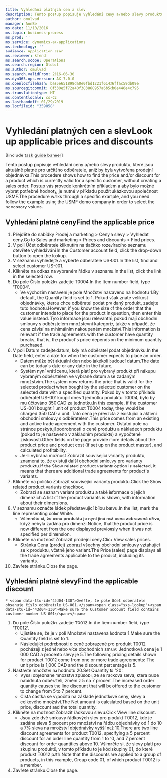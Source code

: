 ```yaml
---
title: Vyhledání platných cen a slev
description: Tento postup popisuje vyhledání ceny a/nebo slevy produktu, které jsou aktuálně platné pro určitého odběratele, aniž by byla vytvořena prodejní objednávka.
author: omulvad
manager: AnnBe
ms.date: 11/10/2016
ms.topic: business-process
ms.prod: ''
ms.service: dynamics-ax-applications
ms.technology: ''
audience: Application User
ms.reviewer: kfend
ms.search.scope: Operations
ms.search.region: Global
ms.author: omulvad
ms.search.validFrom: 2016-06-30
ms.dyn365.ops.version: AX 7.0.0
ms.openlocfilehash: ba95e651898da0e0fbd1221f61436ffac59db09e
ms.sourcegitcommit: 0f530e5f72a40f383868957a6b5cb0e446e4c795
ms.translationtype: HT
ms.contentlocale: cs-CZ
ms.lasthandoff: 01/29/2019
ms.locfileid: "359858"
---
```

# <a name="look-up-applicable-prices-and-discounts"></a><span data-ttu-id="43d04-103">Vyhledání platných cen a slev</span><span class="sxs-lookup"><span data-stu-id="43d04-103">Look up applicable prices and discounts</span></span>

[!include [task guide banner](../../includes/task-guide-banner.md)]

<span data-ttu-id="43d04-104">Tento postup popisuje vyhledání ceny a/nebo slevy produktu, které jsou aktuálně platné pro určitého odběratele, aniž by byla vytvořena prodejní objednávka.</span><span class="sxs-lookup"><span data-stu-id="43d04-104">This procedure shows how to find the price and/or discount for a product which is currently valid for a specific customer, without creating a sales order.</span></span> <span data-ttu-id="43d04-105">Postup vás provede konkrétním příkladem a aby bylo možné vybrat potřebné hodnoty, je nutné v příkladu použít ukázkovou společnost USMF.</span><span class="sxs-lookup"><span data-stu-id="43d04-105">The procedure walks through a specific example, and you need follow the example using the USMF demo company in order to select the necessary values.</span></span>


## <a name="find-the-applicable-price"></a><span data-ttu-id="43d04-106">Vyhledání platné ceny</span><span class="sxs-lookup"><span data-stu-id="43d04-106">Find the applicable price</span></span>
1. <span data-ttu-id="43d04-107">Přejděte do nabídky Prodej a marketing > Ceny a slevy > Vyhledat ceny.</span><span class="sxs-lookup"><span data-stu-id="43d04-107">Go to Sales and marketing > Prices and discounts > Find prices.</span></span>
2. <span data-ttu-id="43d04-108">V poli Účet odběratele kliknutím na tlačítko rozevíracího seznamu otevřete vyhledávání.</span><span class="sxs-lookup"><span data-stu-id="43d04-108">In the Customer account field, click the drop-down button to open the lookup.</span></span>
3. <span data-ttu-id="43d04-109">V seznamu vyhledejte a vyberte odběratele US-001.</span><span class="sxs-lookup"><span data-stu-id="43d04-109">In the list, find and select customer US-001.</span></span>
4. <span data-ttu-id="43d04-110">Klikněte na odkaz na vybraném řádku v seznamu.</span><span class="sxs-lookup"><span data-stu-id="43d04-110">In the list, click the link in the selected row.</span></span>
5. <span data-ttu-id="43d04-111">Do pole Číslo položky zadejte T0004.</span><span class="sxs-lookup"><span data-stu-id="43d04-111">In the Item number field, type 'T0004'.</span></span>
    * <span data-ttu-id="43d04-112">Ve výchozím nastavení je pole Množství nastaveno na hodnotu 1.</span><span class="sxs-lookup"><span data-stu-id="43d04-112">By default, the Quantity field is set to 1.</span></span> <span data-ttu-id="43d04-113">Pokud však znáte velikost objednávky, kterou chce odběratel podat pro daný produkt, zadejte tuto hodnotu.</span><span class="sxs-lookup"><span data-stu-id="43d04-113">However, if you know the size of the order that the customer intends to place for the product in question, then enter this value instead.</span></span> <span data-ttu-id="43d04-114">Tyto informace jsou relevantní, pokud mají obchodní smlouvy s odběratelem množstevní kategorie, takže v případě, že cena závisí na minimálním nakoupeném množství.</span><span class="sxs-lookup"><span data-stu-id="43d04-114">This information is relevant if the trade agreements with the customer have quantity breaks, that is, the product's price depends on the minimum quantity purchased.</span></span>  
6. <span data-ttu-id="43d04-115">V poli Datum zadejte datum, kdy má odběratel podat objednávku.</span><span class="sxs-lookup"><span data-stu-id="43d04-115">In the Date field, enter a date for when the customer expects to place an order.</span></span> 
    * <span data-ttu-id="43d04-116">Datem může být aktuální den nebo jakékoli budoucí datum.</span><span class="sxs-lookup"><span data-stu-id="43d04-116">The date can be today's date or any date in the future.</span></span>  
    * <span data-ttu-id="43d04-117">Systém nyní vrátí cenu, která platí pro vybraný produkt při nákupu vybraným odběratelem ve vybrané datum a se zadaným množstvím.</span><span class="sxs-lookup"><span data-stu-id="43d04-117">The system now returns the price that is valid for the selected product when bought by the selected customer on the selected date with a specified quantity.</span></span> <span data-ttu-id="43d04-118">Pokud by v tomto příkladu odběratel US-001 koupil dnes 1 jednotku produktu T0004, bylo by mu účtováno 350 CAD za jednotku.</span><span class="sxs-lookup"><span data-stu-id="43d04-118">In this example, if the customer US-001 bought 1 unit of product T0004 today, they would be charged 350 CAD a unit.</span></span> <span data-ttu-id="43d04-119">Tato cena je převzata z existující a aktivní obchodní smlouvy s odběratelem.</span><span class="sxs-lookup"><span data-stu-id="43d04-119">This price comes from an existing and active trade agreement with the customer.</span></span>      <span data-ttu-id="43d04-120">Ostatní pole na stránce poskytují podrobnosti o ceně produktu a nákladech produktu (pokud to je nastaveno v základním produktu) a vypočtené ziskovosti.</span><span class="sxs-lookup"><span data-stu-id="43d04-120">Other fields on the page provide more details about the product price and product cost (if set up on the product master), and calculated profitability.</span></span>  
    * <span data-ttu-id="43d04-121">Je-li vybrána možnost Zobrazit související varianty produktu, znamená to, že existují další obchodní smlouvy pro varianty produktu.</span><span class="sxs-lookup"><span data-stu-id="43d04-121">If the Show related product variants option is selected, it means that there are additional trade agreements for product's variants.</span></span>  
7. <span data-ttu-id="43d04-122">Klikněte na políčko Zobrazit související varianty produktu.</span><span class="sxs-lookup"><span data-stu-id="43d04-122">Click the Show related product variants checkbox.</span></span>
    * <span data-ttu-id="43d04-123">Zobrazí se seznam variant produktu a také informace o jejich dimenzích.</span><span class="sxs-lookup"><span data-stu-id="43d04-123">A list of the product variants is shown, with information about their dimensions.</span></span>  
8. <span data-ttu-id="43d04-124">V seznamu označte řádek představující bílou barvu.</span><span class="sxs-lookup"><span data-stu-id="43d04-124">In the list, mark the line representing color White.</span></span>
    * <span data-ttu-id="43d04-125">Všimněte si, že cena produktu je nyní jiná než cena zobrazená dříve, když nebyla zadána pro dimenzi.</span><span class="sxs-lookup"><span data-stu-id="43d04-125">Notice, that the product price is now different from the one displayed previously when it was not specified per dimension.</span></span>  
9. <span data-ttu-id="43d04-126">Klikněte na možnost Zobrazit prodejní ceny.</span><span class="sxs-lookup"><span data-stu-id="43d04-126">Click View sales prices.</span></span>
    * <span data-ttu-id="43d04-127">Stránka Cena (prodej) zobrazí všechny obchodní smlouvy vztahující se k produktu, včetně jeho variant.</span><span class="sxs-lookup"><span data-stu-id="43d04-127">The Price (sales) page displays all the trade agreements applicable to the product, including its variants.</span></span>  
10. <span data-ttu-id="43d04-128">Zavřete stránku.</span><span class="sxs-lookup"><span data-stu-id="43d04-128">Close the page.</span></span>

## <a name="find-the-applicable-discount"></a><span data-ttu-id="43d04-129">Vyhledání platné slevy</span><span class="sxs-lookup"><span data-stu-id="43d04-129">Find the applicable discount</span></span>
    * <span data-ttu-id="43d04-130">Ověřte, že pole Účet odběratele obsahuje číslo odběratele US-001.</span><span class="sxs-lookup"><span data-stu-id="43d04-130">Make sure the Customer account field contains customer number US-001</span></span>   
1. <span data-ttu-id="43d04-131">Do pole Číslo položky zadejte T0012.</span><span class="sxs-lookup"><span data-stu-id="43d04-131">In the Item number field, type 'T0012'.</span></span>
    * <span data-ttu-id="43d04-132">Ujistěte se, že je v poli Množství nastavena hodnota 1.</span><span class="sxs-lookup"><span data-stu-id="43d04-132">Make sure the Quantity field is set to 1.</span></span>  
    * <span data-ttu-id="43d04-133">Následující podrobnosti o ceně zobrazené pro produkt T0012 pocházejí z jedné nebo více obchodních smluv: Jednotková cena je 1 000 CAD a procento slevy je 5.</span><span class="sxs-lookup"><span data-stu-id="43d04-133">The following pricing details shown for product T0012 come from one or more trade agreements: The unit price is 1,000 CAD and the discount percentage is 5.</span></span>  
2. <span data-ttu-id="43d04-134">Nastavte množství na hodnotu 20.</span><span class="sxs-lookup"><span data-stu-id="43d04-134">Set Quantity to '20'.</span></span>
    * <span data-ttu-id="43d04-135">Vyšší objednané množství způsobí, že se řádková sleva, která bude nabídnuta odběrateli, změní z 5 na 7 procent.</span><span class="sxs-lookup"><span data-stu-id="43d04-135">The increased order quantity causes the line discount that will be offered to the customer to change from 5 to 7 percent.</span></span>  
    * <span data-ttu-id="43d04-136">Čistá částka se vypočítá na základě jednotkové ceny, slevy a celkového množství.</span><span class="sxs-lookup"><span data-stu-id="43d04-136">The Net amount is calculated based on the unit price, discount and the total quantity.</span></span>  
3. <span data-ttu-id="43d04-137">Klikněte na možnost Zobrazit řádkovou slevu.</span><span class="sxs-lookup"><span data-stu-id="43d04-137">Click View line discount.</span></span>
    * <span data-ttu-id="43d04-138">Jsou zde dvě smlouvy řádkových slev pro produkt T0012, kde je zadána sleva 5 procent pro množství na řádku objednávky od 1 do 10 a 7% sleva na množství objednávky vyšší než 10.</span><span class="sxs-lookup"><span data-stu-id="43d04-138">There are two line discount agreements for product T0012, specifying a 5 percent discount for an order line quantity from 1 to 10, and 7 percent discount for order quantities above 10.</span></span> <span data-ttu-id="43d04-139">Všimněte si, že slevy platí pro skupinu produktů, v tomto příkladu to je kód skupiny 01, do které produkt T0012 patří.</span><span class="sxs-lookup"><span data-stu-id="43d04-139">Note that the discounts are applied to a group of products, in this example, Group code 01, of which product T0012 is a member.</span></span>  
4. <span data-ttu-id="43d04-140">Zavřete stránku.</span><span class="sxs-lookup"><span data-stu-id="43d04-140">Close the page.</span></span>

